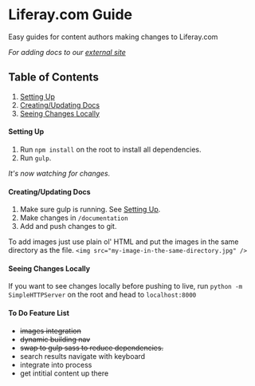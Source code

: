 # Liferay.com Guide
Easy guides for content authors making changes to Liferay.com

*For adding docs to our [external site](http://ryanschuhler.github.io/lrdcom-recipes/)*

## Table of Contents
1. [Setting Up](#setting-up)
2. [Creating/Updating Docs](#creating-updating-docs)
3. [Seeing Changes Locally](#seeing-changes-locally)

#### Setting Up
1. Run `npm install` on the root to install all dependencies. 
2. Run `gulp`. 

*It's now watching for changes.*

#### Creating/Updating Docs
1. Make sure gulp is running. See [Setting Up](#setting-up).
2. Make changes in `/documentation`
3. Add and push changes to git.

To add images just use plain ol' HTML and put the images in the same directory as the file. `<img src="my-image-in-the-same-directory.jpg" />`

#### Seeing Changes Locally
If you want to see changes locally before pushing to live, run `python -m SimpleHTTPServer` on the root and head to `localhost:8000`

#### To Do Feature List
- <del>images integration</del>
- <del>dynamic building nav</del>
- <del>swap to gulp sass to reduce dependencies.</del>
- search results navigate with keyboard
- integrate into process
- get intitial content up there